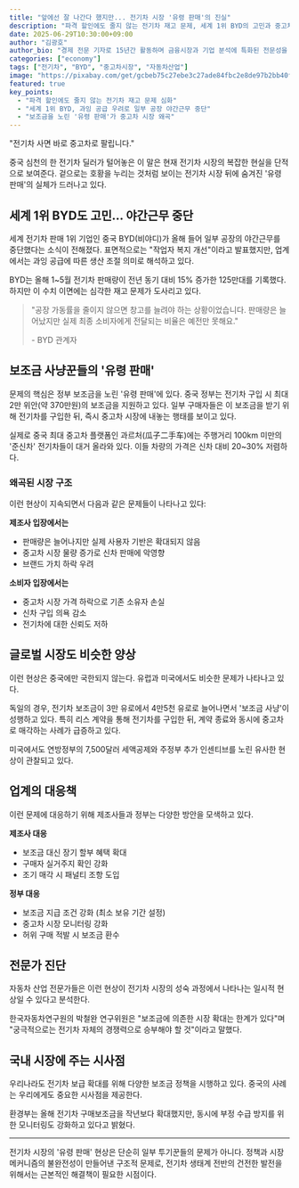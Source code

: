 ```yaml
---
title: "앞에선 잘 나간다 했지만... 전기차 시장 '유령 판매'의 진실"
description: "파격 할인에도 줄지 않는 전기차 재고 문제, 세계 1위 BYD의 고민과 중고차 시장 왜곡 현상을 분석합니다."
date: 2025-06-29T10:30:00+09:00
author: "김광호"
author_bio: "경제 전문 기자로 15년간 활동하며 금융시장과 기업 분석에 특화된 전문성을 보유하고 있습니다."
categories: ["economy"]
tags: ["전기차", "BYD", "중고차시장", "자동차산업"]
image: "https://pixabay.com/get/gcbeb75c27ebe3c27ade84fbc2e8de97b2bb40f3d3e22b711f0c93a4054157627eb4366ee395d49fb295c97a2491d8363355af43fe4a9a791ef68aa60d7d4f9f2_1280.jpg"
featured: true
key_points:
  - "파격 할인에도 줄지 않는 전기차 재고 문제 심화"
  - "세계 1위 BYD, 과잉 공급 우려로 일부 공장 야간근무 중단"
  - "보조금을 노린 '유령 판매'가 중고차 시장 왜곡"
---
```


"전기차 사면 바로 중고차로 팔립니다."

중국 심천의 한 전기차 딜러가 털어놓은 이 말은 현재 전기차 시장의 복잡한 현실을 단적으로 보여준다. 겉으로는 호황을 누리는 것처럼 보이는 전기차 시장 뒤에 숨겨진 '유령 판매'의 실체가 드러나고 있다.

## 세계 1위 BYD도 고민... 야간근무 중단

세계 전기차 판매 1위 기업인 중국 BYD(비야디)가 올해 들어 일부 공장의 야간근무를 중단했다는 소식이 전해졌다. 표면적으로는 "작업자 복지 개선"이라고 발표했지만, 업계에서는 과잉 공급에 따른 생산 조절 의미로 해석하고 있다.

BYD는 올해 1~5월 전기차 판매량이 전년 동기 대비 15% 증가한 125만대를 기록했다. 하지만 이 수치 이면에는 심각한 재고 문제가 도사리고 있다.

> "공장 가동률을 줄이지 않으면 창고를 늘려야 하는 상황이었습니다. 판매량은 늘어났지만 실제 최종 소비자에게 전달되는 비율은 예전만 못해요."
> 
> \- BYD 관계자

## 보조금 사냥꾼들의 '유령 판매'

문제의 핵심은 정부 보조금을 노린 '유령 판매'에 있다. 중국 정부는 전기차 구입 시 최대 2만 위안(약 370만원)의 보조금을 지원하고 있다. 일부 구매자들은 이 보조금을 받기 위해 전기차를 구입한 뒤, 즉시 중고차 시장에 내놓는 행태를 보이고 있다.

실제로 중국 최대 중고차 플랫폼인 과르처(瓜子二手车)에는 주행거리 100km 미만의 '준신차' 전기차들이 대거 올라와 있다. 이들 차량의 가격은 신차 대비 20~30% 저렴하다.

### 왜곡된 시장 구조

이런 현상이 지속되면서 다음과 같은 문제들이 나타나고 있다:

**제조사 입장에서는**
- 판매량은 늘어나지만 실제 사용자 기반은 확대되지 않음
- 중고차 시장 물량 증가로 신차 판매에 악영향
- 브랜드 가치 하락 우려

**소비자 입장에서는**
- 중고차 시장 가격 하락으로 기존 소유자 손실
- 신차 구입 의욕 감소
- 전기차에 대한 신뢰도 저하

## 글로벌 시장도 비슷한 양상

이런 현상은 중국에만 국한되지 않는다. 유럽과 미국에서도 비슷한 문제가 나타나고 있다.

독일의 경우, 전기차 보조금이 3만 유로에서 4만5천 유로로 늘어나면서 '보조금 사냥'이 성행하고 있다. 특히 리스 계약을 통해 전기차를 구입한 뒤, 계약 종료와 동시에 중고차로 매각하는 사례가 급증하고 있다.

미국에서도 연방정부의 7,500달러 세액공제와 주정부 추가 인센티브를 노린 유사한 현상이 관찰되고 있다.

## 업계의 대응책

이런 문제에 대응하기 위해 제조사들과 정부는 다양한 방안을 모색하고 있다.

**제조사 대응**
- 보조금 대신 장기 할부 혜택 확대
- 구매자 실거주지 확인 강화
- 조기 매각 시 패널티 조항 도입

**정부 대응**
- 보조금 지급 조건 강화 (최소 보유 기간 설정)
- 중고차 시장 모니터링 강화
- 허위 구매 적발 시 보조금 환수

## 전문가 진단

자동차 산업 전문가들은 이런 현상이 전기차 시장의 성숙 과정에서 나타나는 일시적 현상일 수 있다고 분석한다.

한국자동차연구원의 박철완 연구위원은 "보조금에 의존한 시장 확대는 한계가 있다"며 "궁극적으로는 전기차 자체의 경쟁력으로 승부해야 할 것"이라고 말했다.

## 국내 시장에 주는 시사점

우리나라도 전기차 보급 확대를 위해 다양한 보조금 정책을 시행하고 있다. 중국의 사례는 우리에게도 중요한 시사점을 제공한다.

환경부는 올해 전기차 구매보조금을 작년보다 확대했지만, 동시에 부정 수급 방지를 위한 모니터링도 강화하고 있다고 밝혔다.

---

전기차 시장의 '유령 판매' 현상은 단순히 일부 투기꾼들의 문제가 아니다. 정책과 시장 메커니즘의 불완전성이 만들어낸 구조적 문제로, 전기차 생태계 전반의 건전한 발전을 위해서는 근본적인 해결책이 필요한 시점이다.
